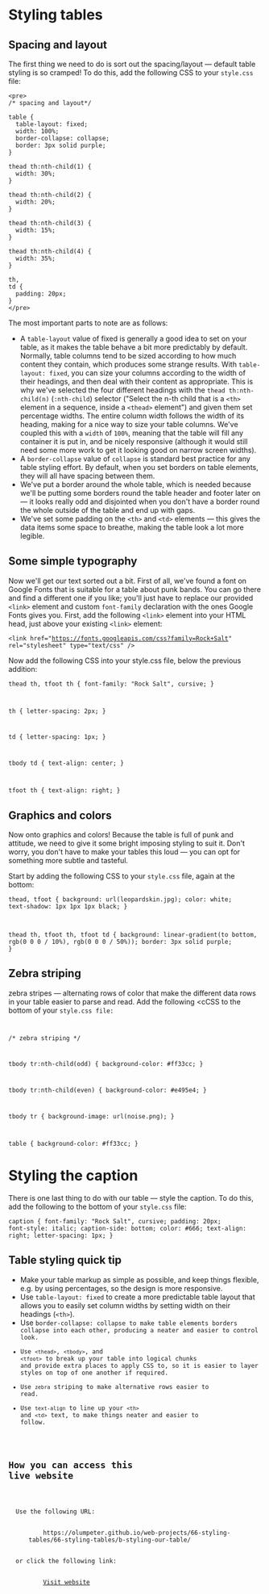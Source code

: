 # Styling tables

## Spacing and layout

The first thing we need to do is sort out the spacing/layout — default table styling is so cramped! To do this, add the following CSS to your <code>style.css</code> file:

```
<pre>
/* spacing and layout*/

table {
  table-layout: fixed;
  width: 100%;
  border-collapse: collapse;
  border: 3px solid purple;
}

thead th:nth-child(1) {
  width: 30%;
}

thead th:nth-child(2) {
  width: 20%;
}

thead th:nth-child(3) {
  width: 15%;
}

thead th:nth-child(4) {
  width: 35%;
}

th,
td {
  padding: 20px;
}
</pre>
```

The most important parts to note are as follows:

- A <code>table-layout</code> value of fixed is generally a good idea to set on your table, as it makes the table behave a bit more predictably by default. Normally, 
table columns tend to be sized according to how much content they contain, which produces some strange results. With <code>table-layout: fixed</code>, you can size 
your columns according to the width of their headings, and then deal with their content as appropriate. This is why we've selected the four different headings with the <code>thead th:nth-child(n)</code> (<code>:nth-child</code>) selector (&quot;Select the n-th child that is a <code>&lt;th&gt;</code> element in a sequence, inside a <code>&lt;thead&gt;</code> element&quot;) and given them set percentage widths. The entire column width follows the width of its heading, making for a nice way to size your table columns. We've coupled this with a <code>width</code> of <code>100%</code>, meaning that the table will fill any container it is put in, and be nicely responsive (although it would still need some more work to get it looking good on narrow screen widths).
- A <code>border-collapse</code> value of <code>collapse</code> is standard best practice for any table styling effort. By default, when you set borders on table elements, they will all have spacing between them.
- We've put a border around the whole table, which is needed because we'll be putting some borders round the table header and footer later on — it looks 
really odd and disjointed when you don't have a border round the whole outside of the table and end up with gaps.
- We've set some padding on the <code>&lt;th&gt;</code> and <code>&lt;td&gt;</code> elements — this gives the data items some space to breathe, making the table look a lot more 
legible.

## Some simple typography

Now we'll get our text sorted out a bit. First of all, we've found a font on Google Fonts that is suitable for a table about punk bands. You can go there and find a different one if you like; you'll just have to replace our provided <code>&lt;link&gt;</code> element and custom <code>font-family</code> declaration with the ones Google Fonts gives you. First, add the following <code>&lt;link&gt;</code> element into your HTML head, just above your existing <code>&lt;link&gt;</code> element:

<code>&lt;link
  href=&quot;https://fonts.googleapis.com/css?family=Rock+Salt&quot;
  rel=&quot;stylesheet&quot;
  type=&quot;text/css&quot; /&gt;</code>

Now add the following CSS into your style.css file, below the previous addition:

<code>thead th,
tfoot th {
  font-family: &quot;Rock Salt&quot;, cursive;
}

th {
  letter-spacing: 2px;
}

td {
  letter-spacing: 1px;
}

tbody td {
  text-align: center;
}

tfoot th {
  text-align: right;
}</code>

## Graphics and colors

Now onto graphics and colors! Because the table is full of punk and attitude, we need to give it some bright imposing styling to suit it. Don't worry, you don't have to make your tables this loud — you can opt for something more subtle and tasteful.

Start by adding the following CSS to your <code>style.css</code> file, again at the bottom:

<code>thead,
tfoot {
  background: url(leopardskin.jpg);
  color: white;
  text-shadow: 1px 1px 1px black;
}

thead th,
tfoot th,
tfoot td {
  background: linear-gradient(to bottom, rgb(0 0 0 / 10%), rgb(0 0 0 / 50%));
  border: 3px solid purple;
}</code>

## Zebra striping

zebra stripes — alternating rows of color that make the different data rows in your table easier to parse and read. Add the following <cCSS to the bottom of your <code>style.css file:

/* zebra striping */

tbody tr:nth-child(odd) {
  background-color: #ff33cc;
}

tbody tr:nth-child(even) {
  background-color: #e495e4;
}

tbody tr {
  background-image: url(noise.png);
}

table {
  background-color: #ff33cc;
}</code>

# Styling the caption

There is one last thing to do with our table — style the caption. To do this, add the following to the bottom of your <code>style.css</code> file:

<code>caption {
  font-family: &quot;Rock Salt&quot;, cursive;
  padding: 20px;
  font-style: italic;
  caption-side: bottom;
  color: #666;
  text-align: right;
  letter-spacing: 1px;
}</code>

## Table styling quick tip

- Make your table markup as simple as possible, and keep things flexible, e.g. by using percentages, so the design is more responsive.
- Use <code>table-layout: fixed</code> to create a more predictable table layout that allows you to easily set column widths by setting width on their headings (<code>&lt;th&gt;</code>).
- Use <code>border-collapse: collapse to make table elements borders collapse into each other, producing a neater and easier to control look.
- Use <code>&lt;thead&gt;</code>, <code>&lt;tbody&gt;</code>, and <code>&lt;tfoot&gt;</code> to break up your table into logical chunks and provide extra places to apply CSS to, so it is easier to layer styles on top of one another if required.
- Use <code>zebra</code> striping to make alternative rows easier to read.
- Use <code>text-align</code> to line up your <code>&lt;th&gt;</code> and <code>&lt;td&gt;</code> text, to make things neater and easier to follow.

## How you can access this live website

<dl>
  Use the following URL:
  <dd>
    https://olumpeter.github.io/web-projects/66-styling-tables/66-styling-tables/b-styling-our-table/
  </dd>
  or click the following link:
  <dd>
    <a href="https://olumpeter.github.io/web-projects/66-styling-tables/66-styling-tables/b-styling-our-table/">Visit website</a>
  </dd>
</dl>
